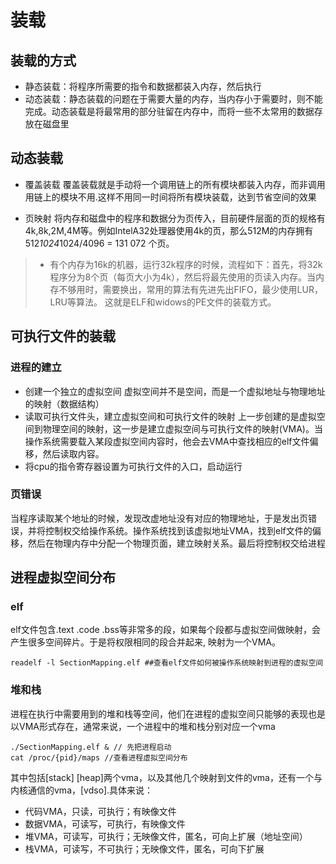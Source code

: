 # 装载
## 装载的方式
- 静态装载：将程序所需要的指令和数据都装入内存，然后执行
- 动态装载：静态装载的问题在于需要大量的内存，当内存小于需要时，则不能完成。动态装载是将最常用的部分驻留在内存中，而将一些不太常用的数据存放在磁盘里

## 动态装载
- 覆盖装载
覆盖装载就是手动将一个调用链上的所有模块都装入内存，而非调用用链上的模块不用.这样不用同一时间将所有模块装载，达到节省空间的效果

- 页映射
将内存和磁盘中的程序和数据分为页传入，目前硬件层面的页的规格有4k,8k,2M,4M等。例如IntelA32处理器使用4k的页，那么512M的内存拥有512*1024*1024/4096 = 131 072	个页。
> * 有个内存为16k的机器，运行32k程序的时候，流程如下：首先，将32k程序分为8个页（每页大小为4k），然后将最先使用的页读入内存。当内存不够用时，需要换出，常用的算法有先进先出FIFO，最少使用LUR，LRU等算法。
这就是ELF和widows的PE文件的装载方式。

## 可执行文件的装载
### 进程的建立
- 创建一个独立的虚拟空间
虚拟空间并不是空间，而是一个虚拟地址与物理地址的映射（数据结构）
- 读取可执行文件头，建立虚拟空间和可执行文件的映射
上一步创建的是虚拟空间到物理空间的映射，这一步是建立虚拟空间与可执行文件的映射(VMA)。当操作系统需要载入某段虚拟空间内容时，他会去VMA中查找相应的elf文件偏移，然后读取内容。
- 将cpu的指令寄存器设置为可执行文件的入口，启动运行

### 页错误
当程序读取某个地址的时候，发现改虚地址没有对应的物理地址，于是发出页错误，并将控制权交给操作系统。操作系统找到该虚拟地址VMA，找到elf文件的偏移，然后在物理内存中分配一个物理页面，建立映射关系。最后将控制权交给进程
 
## 进程虚拟空间分布
### elf
elf文件包含.text .code .bss等非常多的段，如果每个段都与虚拟空间做映射，会产生很多空间碎片。于是将权限相同的段合并起来, 映射为一个VMA。
```
readelf -l SectionMapping.elf ##查看elf文件如何被操作系统映射到进程的虚拟空间
```
### 堆和栈
进程在执行中需要用到的堆和栈等空间，他们在进程的虚拟空间只能够的表现也是以VMA形式存在，通常来说，一个进程中的堆和栈分别对应一个vma
```
./SectionMapping.elf & // 先把进程启动
cat /proc/{pid}/maps //查看进程虚拟空间分布
```
其中包括[stack] [heap]两个vma，以及其他几个映射到文件的vma，还有一个与内核通信的vma，[vdso].具体来说：
- 代码VMA，只读，可执行；有映像文件
- 数据VMA，可读写，可执行，有映像文件
- 堆VMA，可读写，可执行；无映像文件，匿名，可向上扩展（地址空间）
- 栈VMA，可读写，不可执行；无映像文件，匿名，可向下扩展




